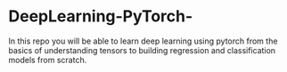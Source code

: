 # DeepLearning-PyTorch-
In this repo you will be able to learn deep learning using pytorch from the basics of understanding tensors to building regression and classification models from scratch.
